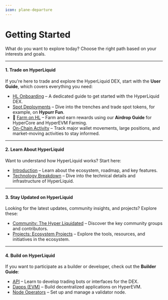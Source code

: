 ```yaml
---
icon: plane-departure
---
```


# Getting Started

What do you want to explore today? Choose the right path based on your interests and goals.

***

#### **1. Trade on HyperLiquid**

If you're here to trade and explore the HyperLiquid DEX, start with the **User Guide**, which covers everything you need:

* [HL Onboarding](guide/user-guide/onboarding/) – A dedicated guide to get started with the HyperLiquid DEX.
* [Spot Deployments](guide/user-guide/onboarding/spot-deployments.md) – Dive into the trenches and trade spot tokens, for example, on **Hypurr Fun**.
* 🚨 [Farm on HL](guide/user-guide/airdrop.md) – Farm and earn rewards using our **Airdrop Guide** for HyperCore and HyperEVM Farming.
* [On-Chain Activity](introduction/roadmap/on-chain.md) – Track major wallet movements, large positions, and market-moving activities to stay informed.

***

#### **2. Learn About HyperLiquid**

Want to understand how HyperLiquid works? Start here:

* [Introduction](introduction/what-is-hyperliquid.md) – Learn about the ecosystem, roadmap, and key features.
* [Technology Breakdown](architecture/overview.md) – Dive into the technical details and infrastructure of HyperLiquid.

***

#### **3. Stay Updated on HyperLiquid**

Looking for the latest updates, community insights, and projects? Explore these:

* [Community: The Hyper Liquidated](ecosystem/hyperliquidated/) – Discover the key community groups and contributors.
* [Projects: Ecosystem Projects](ecosystem/projects/) – Explore the tools, resources, and initiatives in the ecosystem.

***

#### **4. Build on HyperLiquid**

If you want to participate as a builder or developer, check out the **Builder Guide**:

* [API](guide/builder-guide/hypercore/) – Learn to develop trading bots or interfaces for the DEX.
* [Dapps (EVM)](guide/builder-guide/hyperevm/) – Build decentralized applications on HyperEVM.
* [Node Operators](guide/builder-guide/node-operators.md) – Set up and manage a validator node.
